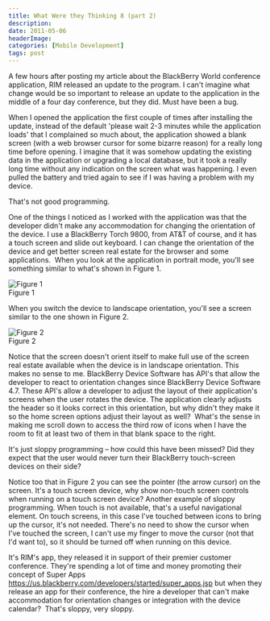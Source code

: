 ```yaml
---
title: What Were they Thinking 8 (part 2)
description: 
date: 2011-05-06
headerImage: 
categories: [Mobile Development]
tags: post
---
```


A few hours after posting my article about the BlackBerry World conference application, RIM released an update to the program. I can't imagine what change would be so important to release an update to the application in the middle of a four day conference, but they did. Must have been a bug.

When I opened the application the first couple of times after installing the update, instead of the default 'please wait 2-3 minutes while the application loads' that I complained so much about, the application showed a blank screen (with a web browser cursor for some bizarre reason) for a really long time before opening. I imagine that it was somehow updating the existing data in the application or upgrading a local database, but it took a really long time without any indication on the screen what was happening. I even pulled the battery and tried again to see if I was having a problem with my device.

That's not good programming.

One of the things I noticed as I worked with the application was that the developer didn't make any accommodation for changing the orientation of the device. I use a BlackBerry Torch 9800, from AT&T of course, and it has a touch screen and slide out keyboard. I can change the orientation of the device and get better screen real estate for the browser and some applications.  When you look at the application in portrait mode, you'll see something similar to what's shown in Figure 1.

![Figure 1](/images/2011/bb_app_world_app_3.jpg)  
Figure 1

  
When you switch the device to landscape orientation, you'll see a screen similar to the one shown in Figure 2.

![Figure 2](/images/2011/bb_app_world_app_4.jpg)  
Figure 2

Notice that the screen doesn't orient itself to make full use of the screen real estate available when the device is in landscape orientation. This makes no sense to me. BlackBerry Device Software has API's that allow the developer to react to orientation changes since BlackBerry Device Software 4.7. These API's allow a developer to adjust the layout of their application's screens when the user rotates the device. The application clearly adjusts the header so it looks correct in this orientation, but why didn't they make it so the home screen options adjust their layout as well?  What's the sense in making me scroll down to access the third row of icons when I have the room to fit at least two of them in that blank space to the right.

It's just sloppy programming – how could this have been missed? Did they expect that the user would never turn their BlackBerry touch-screen devices on their side?

Notice too that in Figure 2 you can see the pointer (the arrow cursor) on the screen. It's a touch screen device, why show non-touch screen controls when running on a touch screen device? Another example of sloppy programming. When touch is not available, that's a useful navigational element. On touch screens, in this case I've touched between icons to bring up the cursor, it's not needed. There's no need to show the cursor when I've touched the screen, I can't use my finger to move the cursor (not that I'd want to), so it should be turned off when running on this device. 

It's RIM's app, they released it in support of their premier customer conference. They're spending a lot of time and money promoting their concept of Super Apps https://us.blackberry.com/developers/started/super_apps.jsp but when they release an app for their conference, the hire a developer that can't make accommodation for orientation changes or integration with the device calendar?  That's sloppy, very sloppy.